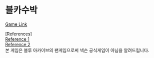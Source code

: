 # 블카수박
[Game Link](https://yuuka0314.github.io/bubblearchive)

[References]  
[Reference 1](https://github.com/choshinyoung/watermelon)<br/>
[Reference 2](https://github.com/liyupi/daxigua)
  <br/>본 게임은 블루 아카이브의 팬게임으로써 넥슨 공식게임이 아님을 알려드립니다.
